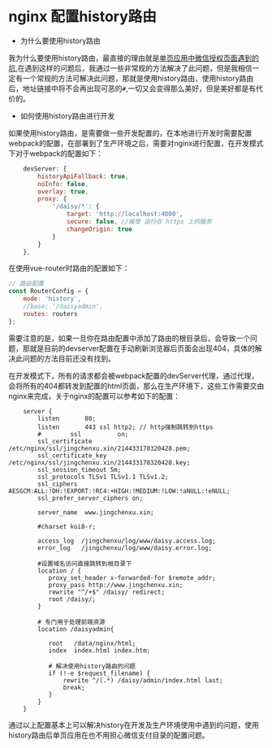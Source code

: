 # nginx 配置history路由

* 为什么要使用history路由

我为什么要使用history路由，最直接的理由就是[单页应用中微信授权页面遇到的坑](https://github.com/jingchenxu/jingchenxu-s-blog/tree/3105bf781ba8996d9e379cd278e4c506cc78b117/spa中微信支付授权目录设置.md),在遇到这样的问题后，我通过一些非常规的方法解决了此问题，但是我相信一定有一个常规的方法可解决此问题，那就是使用history路由，使用history路由后，地址链接中将不会再出现可恶的`#`,一切又会变得那么美好，但是美好都是有代价的。

* 如何使用history路由进行开发

如果使用history路由，是需要做一些开发配置的，在本地进行开发时需要配置webpack的配置，在部署到了生产环境之后，需要对nginx进行配置，在开发模式下对于webpack的配置如下：

```javascript
    devServer: {
        historyApiFallback: true,
        noInfo: false,
        overlay: true,
        proxy: {
            '/daisy/*': {
                target: 'http://localhost:4000',
                secure: false, //接受 运行在 https 上的服务
                changeOrigin: true
            }
        }
    },
```

在使用vue-router时路由的配置如下：

```javascript
// 路由配置
const RouterConfig = {
    mode: 'history',
    //base: '/daisyadmin',
    routes: routers
};
```

需要注意的是，如果一旦你在路由配置中添加了路由的根目录后，会导致一个问题，那就是目前的devserver配置在手动刷新浏览器后页面会出现404，具体的解决此问题的方法目前还没有找到。

在开发模式下，所有的请求都会被webpack配置的devServer代理，通过代理，会将所有的404都转发到配置的html页面，那么在生产环境下，这些工作需要交由nginx来完成，关于nginx的配置可以参考如下的配置：

```text
    server {
        listen       80;
        listen       443 ssl http2; // http强制跳转到https
        #        ssl          on;
        ssl_certificate   /etc/nginx/ssl/jingchenxu.xin/214433178320428.pem;
        ssl_certificate_key  /etc/nginx/ssl/jingchenxu.xin/214433178320428.key;
        ssl_session_timeout 5m;
        ssl_protocols TLSv1 TLSv1.1 TLSv1.2;
        ssl_ciphers AESGCM:ALL:!DH:!EXPORT:!RC4:+HIGH:!MEDIUM:!LOW:!aNULL:!eNULL;
        ssl_prefer_server_ciphers on;

        server_name  www.jingchenxu.xin;

        #charset koi8-r;

        access_log  /jingchenxu/log/www/daisy.access.log;
        error_log   /jingchenxu/log/www/daisy.error.log;

        #设置域名访问直接跳转到根目录下
        location / {
           proxy_set_header x-forwarded-for $remote_addr;
           proxy_pass http://www.jingchenxu.xin;
           rewrite "^/+$" /daisy/ redirect;
           root /daisy/;
        }

        # 专门用于处理前端资源
        location /daisyadmin{

           root   /data/nginx/html;
           index  index.html index.htm;

           # 解决使用history路由的问题
           if (!-e $request_filename) {
               rewrite ^/(.*) /daisy/admin/index.html last;
               break;
           }
        }
    }
```

通过以上配置基本上可以解决history在开发及生产环境使用中遇到的问题，使用history路由后单页应用在也不用担心微信支付目录的配置问题。

